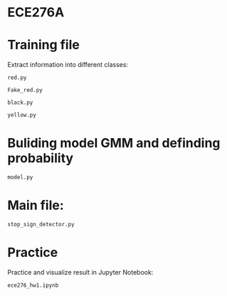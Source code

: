# ECE276A

# Training file
Extract information into different classes: 

 `red.py`
 
 `Fake_red.py`
 
 `black.py`
 
 `yellow.py`
 
 
# Buliding model GMM and definding probability 

`model.py`

# Main file:

`stop_sign_detector.py`

# Practice
Practice and visualize result in Jupyter Notebook:

`ece276_hw1.ipynb`
